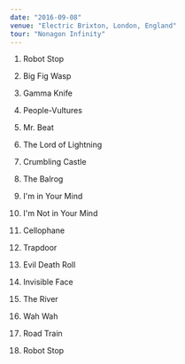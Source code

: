 ```yaml
---
date: "2016-09-08"
venue: "Electric Brixton, London, England"
tour: "Nonagon Infinity"
---
```



 1. Robot Stop

 2. Big Fig Wasp

 3. Gamma Knife

 4. People-Vultures

 5. Mr. Beat

 6. The Lord of Lightning

 7. Crumbling Castle

 8. The Balrog

 9. I'm in Your Mind

10. I'm Not in Your Mind

11. Cellophane

12. Trapdoor

13. Evil Death Roll

14. Invisible Face

15. The River

16. Wah Wah

17. Road Train

18. Robot Stop


